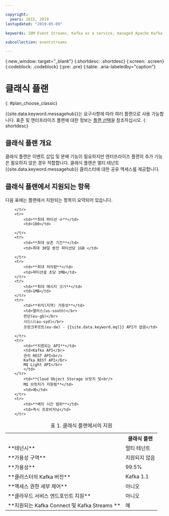 ```yaml
---

copyright:
  years: 2015, 2019
lastupdated: "2019-05-09"

keywords: IBM Event Streams, Kafka as a service, managed Apache Kafka

subcollection: eventstreams

---
```


{:new_window: target="_blank"}
{:shortdesc: .shortdesc}
{:screen: .screen}
{:codeblock: .codeblock}
{:pre: .pre}
{:table: .aria-labeledby="caption"}

# 클래식 플랜 
{: #plan_choose_classic}

{{site.data.keyword.messagehub}}는 요구사항에 따라 여러 플랜으로 사용 가능합니다. 표준 및 엔터프라이즈 플랜에 대한 정보는 [플랜 선택](/docs/services/EventStreams?topic=eventstreams-plan_choose#plan_choose)을 참조하십시오.
{: shortdesc}
 
## 클래식 플랜 개요
클래식 플랜은 이벤트 삽입 및 분배 기능이 필요하지만 엔터프라이즈 플랜의 추가 기능은 필요하지 않은 경우 적합합니다. 클래식 플랜은 멀티 테넌트 {{site.data.keyword.messagehub}} 클러스터에 대한 공유 액세스를 제공합니다.


## 클래식 플랜에서 지원되는 항목

다음 표에는 플랜에서 지원되는 항목이 요약되어 있습니다.

<table>
    <caption>표 1. 클래식 플랜에서의 지원</caption>
      <tr>
	        <th></th>
		    <th>클래식 플랜</th>
        </tr>
		<tr>
			<td>**테넌시**</td>
			<td>멀티 테넌트 </td>
		</tr>
        <tr>
			<td>**가용성 구역**</td>
			<td>지원되지 않음</td>
		</tr>
        <tr>
			<td>**가용성**</td>
			<td>99.5%</td>
		</tr>
	  		<tr>
			<td>**클러스터의 Kafka 버전**</td>
			<td>Kafka 1.1</td>
		</tr>
		<tr>
			<td>**액세스 권한 세부 제어**</td>
			<td>아니오</td>
		</tr>
				<tr>
			<td>**클라우드 서비스 엔드포인트 지원**</td>
			<td>아니오</td>
		</tr>
		<tr>
			<td>**지원되는 Kafka Connect 및 Kafka Streams **</td>
			<td>예</td>

		</tr>
		<tr>
			<td>**최대 파티션 수**</td>
			<td>100</td>

		</tr>
		<tr>
			<td>**최대 보존 기간**</td>
			<td>최대 30일 동안 파티션당 1GB </td>

		</tr>
		<tr>
			<td>**최대 처리량**</td>
			<td>파티션셜 초당 1MB</td>
		</tr>
		<tr>
			<td>**최대 메시지 크기**</td>
			<td>1MB</td>
		</tr>
		<tr>
			<td>**위치(지역) 가용성**</td>
			<td>댈러스(us-south)</br>
			런던(eu-gb)</br>
			시드니(au-syd)</br>
			프랑크푸르트(eu-de) - {{site.data.keyword.mql}} API가 없음</td>

		</tr>
		<tr>
     	    <td>**지원되는 API**</td>
			<td>Kafka API</br>
			관리 REST API<br/>
			Kafka REST API</br>
			MQ Light API</br>
		    </td>
		</tr>
			<td>**Cloud Object Storage 브릿지 및<br/>
			MQ 브릿지가 지원됨**</td>
			<td>예</td>
		</tr>
		<tr>
			<td>**배치 시간 범위**</td>
			<td>즉시 프로비저닝</td>
		</tr>

</table>


